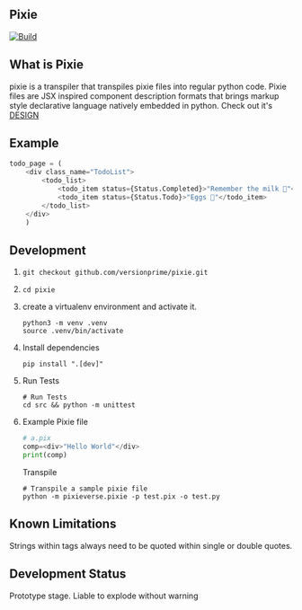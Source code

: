 Pixie
------

[![Build](https://github.com/versionprime/pixie/actions/workflows/ci.yml/badge.svg)](https://github.com/versionprime/pixie/actions/workflows/ci.yml)

What is Pixie
---------------

pixie is a transpiler that transpiles pixie files into regular python code. Pixie files are JSX inspired component description formats that brings markup style declarative language natively embedded in python. Check out it's [DESIGN](DESIGN.md)

Example
--------

```python
todo_page = (
    <div class_name="TodoList">
        <todo_list>
            <todo_item status={Status.Completed}>"Remember the milk 🥛"</todo_item>
            <todo_item status={Status.Todo}>"Eggs 🥚"</todo_item>
        </todo_list>
    </div>
    )
```

Development
-------------

1. ```git checkout github.com/versionprime/pixie.git```
2.  ```cd pixie```
3.  create a virtualenv environment and activate it.

    ```shell
    python3 -m venv .venv
    source .venv/bin/activate
    ```
4.  Install dependencies
    ```shell
    pip install ".[dev]"
    ```

5.  Run Tests
    ```shell
    # Run Tests
    cd src && python -m unittest
    ```
6. Example Pixie file
    ```python
    # a.pix
    comp=<div>"Hello World"</div>
    print(comp)
    ```
    Transpile
    ```shell
    # Transpile a sample pixie file
    python -m pixieverse.pixie -p test.pix -o test.py
    ```

Known Limitations
-------------------
Strings within tags always need to be quoted within single or double quotes.

Development Status
--------------------

Prototype stage. Liable to explode without warning